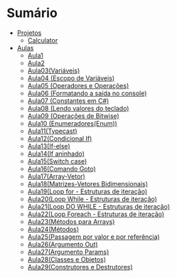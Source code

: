 # Sumário

    
- [Projetos](https://github.com/igorbeckt/Back-end/tree/main/C%23/Projetos/Calculator)
    - [Calculator](https://github.com/igorbeckt/Back-end/tree/main/C%23/Projetos/Calculator)
- [Aulas](https://github.com/igorbeckt/Back-end/tree/main/C%23/Aulas)
    - [Aula1](https://github.com/igorbeckt/Back-end/tree/main/C%23/Aulas/Aula01)
    - [Aula2](https://github.com/igorbeckt/Back-end/tree/main/C%23/Aulas/Aula02)
    - [ Aula03(Variáveis)](https://github.com/igorbeckt/Back-end/tree/main/C%23/Aulas/Aula03%20(Vari%C3%A1veis))
    - [Aula04 (Escopo de Variáveis)](https://github.com/igorbeckt/Back-end/tree/main/C%23/Aulas/Aula04%20(Escopo%20de%20Vari%C3%A1veis))
    - [Aula05 (Operadores e Operações)](https://github.com/igorbeckt/Back-end/tree/main/C%23/Aulas/Aula05%20(Operadores%20e%20Opera%C3%A7%C3%B5es))
    - [Aula06 (Formatando a saída no console)](https://github.com/igorbeckt/Back-end/tree/main/C%23/Aulas/Aula06%20(Formatando%20a%20sa%C3%ADda%20no%20console))
    - [Aula07 (Constantes em C#)](https://github.com/igorbeckt/Back-end/tree/main/C%23/Aulas/Aula07%20(Constantes%20em%20C%23))
    - [Aula08 (Lendo valores do teclado)](https://github.com/igorbeckt/Back-end/tree/main/C%23/Aulas/Aula08%20(Lendo%20valores%20do%20teclado))
    - [Aula09 (Operações de Bitwise)](https://github.com/igorbeckt/Back-end/tree/main/C%23/Aulas/Aula09%20(Opera%C3%A7%C3%B5es%20de%20Bitwise))
    - [Aula10 (Enumeradores(Enum))](https://github.com/igorbeckt/Back-end/tree/main/C%23/Aulas/Aula10%20(Enumeradores(Enum)))
    - [Aula11(Typecast)](https://github.com/igorbeckt/Back-end/tree/main/C%23/Aulas/Aula11(Typecast))
    - [Aula12(Condicional If)](https://github.com/igorbeckt/Back-end/tree/main/C%23/Aulas/Aula12(Condicional%20If))
    - [Aula13(If-else)](https://github.com/igorbeckt/Back-end/tree/main/C%23/Aulas/Aula13(If-else))
    - [Aula14(If aninhado)](https://github.com/igorbeckt/Back-end/tree/main/C%23/Aulas/Aula14(If%20aninhado))
    - [Aula15(Switch case)](https://github.com/igorbeckt/Back-end/tree/main/C%23/Aulas/Aula15(Switch%20case))
    - [Aula16(Comando Goto)](https://github.com/igorbeckt/Back-end/tree/main/C%23/Aulas/Aula16(Comando%20Goto))
    - [Aula17(Array-Vetor)](https://github.com/igorbeckt/Back-end/tree/main/C%23/Aulas/Aula17(Array-Vetor))
    - [Aula18(Matrizes-Vetores Bidimensionais)](https://github.com/igorbeckt/Back-end/tree/main/C%23/Aulas/Aula18(Matrizes-Vetores%20Bidimensionais))
    - [Aula19(Loop for - Estruturas de iteração)](https://github.com/igorbeckt/Back-end/tree/main/C%23/Aulas/Aula19(Loop%20for%20-%20Estruturas%20de%20itera%C3%A7%C3%A3o))
    - [Aula20(Loop While - Estruturas de iteração)](https://github.com/igorbeckt/Back-end/tree/main/C%23/Aulas/Aula20(Loop%20While%20-%20Estruturas%20de%20itera%C3%A7%C3%A3o))
    - [Aula21(Loop DO WHILE - Estruturas de iteração)](https://github.com/igorbeckt/Back-end/tree/main/C%23/Aulas/Aula21(Loop%20DO%20WHILE%20-%20Estruturas%20de%20itera%C3%A7%C3%A3o))
    - [Aula22(Loop Foreach - Estruturas de iteração)](https://github.com/igorbeckt/Back-end/tree/main/C%23/Aulas/Aula22(Loop%20Foreach%20-%20Estruturas%20de%20itera%C3%A7%C3%A3o))
    - [Aula23(Métodos para Arrays)](https://github.com/igorbeckt/Back-end/tree/main/C%23/Aulas/Aula23(M%C3%A9todos%20para%20Arrays))
    - [Aula24(Métodos)](https://github.com/igorbeckt/Back-end/tree/main/C%23/Aulas/Aula24(M%C3%A9todos))
    - [Aula25(Passagem por valor e por referência)](https://github.com/igorbeckt/Back-end/tree/main/C%23/Aulas/Aula25(Passagem%20por%20valor%20e%20por%20refer%C3%AAncia))
    - [Aula26(Argumento Out)](https://github.com/igorbeckt/Back-end/tree/main/C%23/Aulas/Aula26(Argumento%20Out))
    - [Aula27(Argumento Params)](https://github.com/igorbeckt/Back-end/tree/main/C%23/Aulas/Aula27(Argumento%20Params))
    - [Aula28(Classes e Objetos)](https://github.com/igorbeckt/Back-end/tree/main/C%23/Aulas/Aula28(Classes%20e%20Objetos))
    - [Aula29(Construtores e Destrutores)](https://github.com/igorbeckt/Back-end/tree/main/C%23/Aulas/Aula29(Construtores%20e%20Destrutores))      

